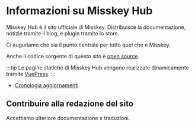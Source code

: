 # Informazioni su Misskey Hub

Misskey Hub è il sito ufficiale di Misskey. Distribuisce la documentazione, notizie tramite il blog, e plugin tramite lo store.

Ci auguriamo che sia il punto centrale per tutto quel che è Misskey.

Anche il codice sorgente di questo sito è [open source](https://github.com/misskey-dev/misskey-hub).

:::tip
Le pagine statiche di Misskey Hub vengono realizzate dinamicamente tramite [VuePress](https://github.com/vuepress/vuepress-next).
:::

- [Cronologia aggiornamenti](../updates.md)

## Contribuire alla redazione del sito

Accettiamo ulteriore documentazione e traduzioni.
